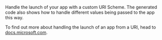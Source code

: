 Handle the launch of your app with a custom URI Scheme. The generated code also shows how to handle different values being passed to the app this way.

To find out more about handling the launch of an app from a URI, head to [docs.microsoft.com](https://docs.microsoft.com/en-us/windows/uwp/launch-resume/handle-uri-activation). 
